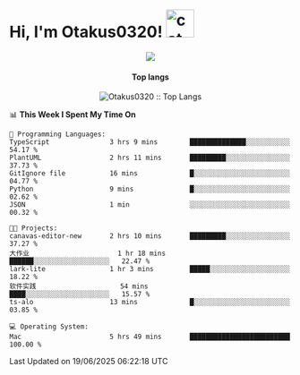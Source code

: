 <h1> Hi, I'm Otakus0320! <img src="https://media.giphy.com/media/mGcNjsfWAjY5AEZNw6/giphy.gif" width="50" alt="cat"></h1>

<p align="center"><a href="https://wakatime.com/@044d69d0-1253-4f60-96b6-5d19a0f9dde5"><img src="https://wakatime.com/badge/user/044d69d0-1253-4f60-96b6-5d19a0f9dde5.svg" /></a></p>

<h4 align="center">Top langs</h4>

<p align="center"><img src="https://github-readme-stats.vercel.app/api/top-langs/?username=Otakus0320&langs_count=10&theme=tokyonight&layout=compact&timestamp={{random_number}}" alt="Otakus0320 :: Top Langs" /></p>

<!--START_SECTION:waka-->
📊 **This Week I Spent My Time On** 

```text
💬 Programming Languages: 
TypeScript               3 hrs 9 mins        ██████████████░░░░░░░░░░░   54.17 % 
PlantUML                 2 hrs 11 mins       █████████░░░░░░░░░░░░░░░░   37.73 % 
GitIgnore file           16 mins             █░░░░░░░░░░░░░░░░░░░░░░░░   04.77 % 
Python                   9 mins              █░░░░░░░░░░░░░░░░░░░░░░░░   02.62 % 
JSON                     1 min               ░░░░░░░░░░░░░░░░░░░░░░░░░   00.32 % 

🐱‍💻 Projects: 
canavas-editor-new       2 hrs 10 mins       █████████░░░░░░░░░░░░░░░░   37.27 % 
大作业                      1 hr 18 mins        ██████░░░░░░░░░░░░░░░░░░░   22.47 % 
lark-lite                1 hr 3 mins         █████░░░░░░░░░░░░░░░░░░░░   18.22 % 
软件实践                     54 mins             ████░░░░░░░░░░░░░░░░░░░░░   15.57 % 
ts-alo                   13 mins             █░░░░░░░░░░░░░░░░░░░░░░░░   03.85 % 

💻 Operating System: 
Mac                      5 hrs 49 mins       █████████████████████████   100.00 % 
```


 Last Updated on 19/06/2025 06:22:18 UTC
<!--END_SECTION:waka-->
